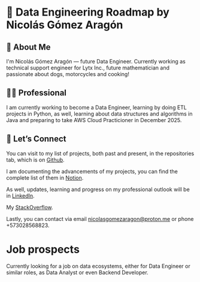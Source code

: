 

# 🚀 Data Engineering Roadmap by Nicolás Gómez Aragón

## 🦖 About Me

I'm Nicolás Gómez Aragón — future Data Engineer. Currently working as technical support engineer for Lytx Inc., future mathematician and passionate about dogs, motorcycles and cooking! 

## 👨‍💻 Professional
I am currently working to become a Data Engineer, learning by doing ETL projects in Python, as well, learning about data structures and algorithms in Java and preparing to take AWS Cloud Practicioner in December 2025.

## 📌 Let’s Connect

You can visit to my list of projects, both past and present, in the repositories tab, which is on [Github](https://github.com/nickaragom7?tab=repositories).

I am documenting the advancements of my projects, you can find the complete list of them in [Notion](https://www.notion.so/1dc1232f65b180b68b12ccd0fa15abd8?v=1dc1232f65b1808b9006000c28001b21&pvs=4).
 
As well, updates, learning and progress on my professional outlook will be in [LinkedIn](https://linkedin.com/in/nickaragom7).

My [StackOverflow](https://stackoverflow.com/users/13444020/nicol%c3%a1s-g%c3%b3mez). 

Lastly, you can contact via email nicolasgomezaragon@proton.me or phone +573028568823.

# Job prospects
Currently looking for a job on data ecosystems, either for Data Engineer or  similar roles, as Data Analyst or even Backend Developer.
